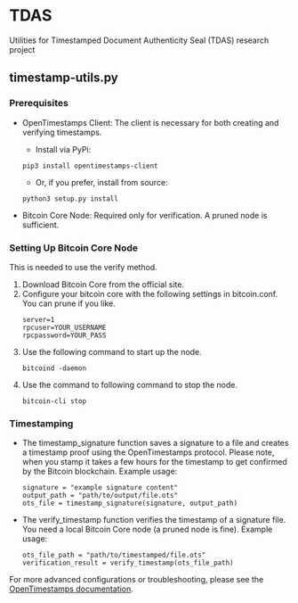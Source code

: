 # TDAS
 Utilities for Timestamped Document Authenticity Seal (TDAS) research project

## timestamp-utils.py
### Prerequisites

- OpenTimestamps Client: The client is necessary for both creating and verifying timestamps.

    - Install via PyPi:
    ```
    pip3 install opentimestamps-client
    ```
    - Or, if you prefer, install from source:
    ```
    python3 setup.py install
    ```

- Bitcoin Core Node: Required only for verification. A pruned node is sufficient.

### Setting Up Bitcoin Core Node
This is needed to use the verify method. 
1. Download Bitcoin Core from the official site.
2. Configure your bitcoin core with the following settings in bitcoin.conf. You can prune if you like. 
    ```
    server=1
    rpcuser=YOUR_USERNAME
    rpcpassword=YOUR_PASS
    ```
3. Use the following command to start up the node. 
    ```
    bitcoind -daemon
    ```
4. Use the command to following command to stop the node. 
    ```
    bitcoin-cli stop
    ```
### Timestamping 
- The timestamp_signature function saves a signature to a file and creates a timestamp proof using the OpenTimestamps protocol. Please note, when you stamp it takes a few hours for the timestamp to get confirmed by the Bitcoin blockchain. 
Example usage: 
    ```
    signature = "example signature content"
    output_path = "path/to/output/file.ots"
    ots_file = timestamp_signature(signature, output_path)
    ```

- The verify_timestamp function verifies the timestamp of a signature file. You need a local Bitcoin Core node (a pruned node is fine).
Example usage: 
    ```
    ots_file_path = "path/to/timestamped/file.ots"
    verification_result = verify_timestamp(ots_file_path)
    ```
For more advanced configurations or troubleshooting, please see the [OpenTimestamps documentation](https://github.com/opentimestamps/opentimestamps-client).